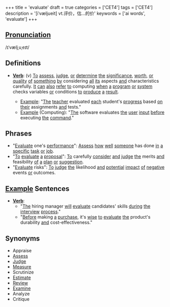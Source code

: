 +++
title = 'evaluate'
draft = true
categories = ['CET4']
tags = ['CET4']
description = '[iˈvæljueit] vt.评价，估…的价'
keywords = ['ai words', 'evaluate']
+++

## [Pronunciation](/en/post/pronunciation/)
/ɪˈvæljˌuˌeɪt/

## Definitions
- **[Verb](/en/post/verb/)**: (v) [To](/en/post/to/) [assess](/en/post/assess/), [judge](/en/post/judge/), [or](/en/post/or/) [determine](/en/post/determine/) [the](/en/post/the/) [significance](/en/post/significance/), [worth](/en/post/worth/), [or](/en/post/or/) [quality](/en/post/quality/) [of](/en/post/of/) [something](/en/post/something/) [by](/en/post/by/) considering [all](/en/post/all/) [its](/en/post/its/) aspects [and](/en/post/and/) characteristics carefully. [It](/en/post/it/) [can](/en/post/can/) [also](/en/post/also/) [refer](/en/post/refer/) [to](/en/post/to/) computing [when](/en/post/when/) [a](/en/post/a/) [program](/en/post/program/) [or](/en/post/or/) [system](/en/post/system/) checks variables [or](/en/post/or/) conditions [to](/en/post/to/) [produce](/en/post/produce/) [a](/en/post/a/) [result](/en/post/result/). 

  - [Example](/en/post/example/): "[The](/en/post/the/) [teacher](/en/post/teacher/) evaluated [each](/en/post/each/) student's [progress](/en/post/progress/) based [on](/en/post/on/) [their](/en/post/their/) assignments [and](/en/post/and/) tests."
  - [Example](/en/post/example/) (Computing): "[The](/en/post/the/) software evaluates [the](/en/post/the/) [user](/en/post/user/) [input](/en/post/input/) [before](/en/post/before/) executing [the](/en/post/the/) [command](/en/post/command/)."

## Phrases
- "[Evaluate](/en/post/evaluate/) one's [performance](/en/post/performance/)": [Assess](/en/post/assess/) [how](/en/post/how/) [well](/en/post/well/) [someone](/en/post/someone/) has done [in](/en/post/in/) [a](/en/post/a/) [specific](/en/post/specific/) [task](/en/post/task/) [or](/en/post/or/) [job](/en/post/job/).
- "[To](/en/post/to/) [evaluate](/en/post/evaluate/) [a](/en/post/a/) [proposal](/en/post/proposal/)": [To](/en/post/to/) carefully [consider](/en/post/consider/) [and](/en/post/and/) [judge](/en/post/judge/) [the](/en/post/the/) merits [and](/en/post/and/) feasibility [of](/en/post/of/) [a](/en/post/a/) [plan](/en/post/plan/) [or](/en/post/or/) [suggestion](/en/post/suggestion/).
- "[Evaluate](/en/post/evaluate/) risks": [To](/en/post/to/) [judge](/en/post/judge/) [the](/en/post/the/) likelihood [and](/en/post/and/) [potential](/en/post/potential/) [impact](/en/post/impact/) [of](/en/post/of/) [negative](/en/post/negative/) events [or](/en/post/or/) outcomes.

## [Example](/en/post/example/) Sentences
- **[Verb](/en/post/verb/)**: 
  - "[The](/en/post/the/) hiring manager [will](/en/post/will/) [evaluate](/en/post/evaluate/) candidates' skills [during](/en/post/during/) [the](/en/post/the/) [interview](/en/post/interview/) [process](/en/post/process/)."
  - "[Before](/en/post/before/) making [a](/en/post/a/) [purchase](/en/post/purchase/), it's [wise](/en/post/wise/) [to](/en/post/to/) [evaluate](/en/post/evaluate/) [the](/en/post/the/) product's durability [and](/en/post/and/) cost-effectiveness."

## Synonyms
- Appraise
- [Assess](/en/post/assess/)
- [Judge](/en/post/judge/)
- [Measure](/en/post/measure/)
- Scrutinize
- [Estimate](/en/post/estimate/)
- [Review](/en/post/review/)
- [Examine](/en/post/examine/)
- Analyze
- Critique
